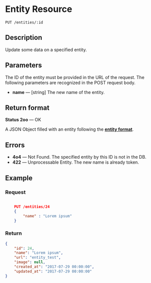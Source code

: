 # Entity Resource

    PUT /entities/:id

## Description

Update some data on a specified entity.

## Parameters

The ID of the entity must be provided in the URL of the request.
The following parameters are recognized in the POST request body.

- **name** — [string] The new name of the entity.

## Return format

**Status 2oo** — OK

A JSON Object filled with an entity following the **[entity format][]**.

## Errors

- **4o4** — Not Found. The specified entity by this ID is not in the DB.
- **422** — Unprocessable Entity. The new name is already token.

## Example

### **Request**

``` json

    PUT /entities/24
    {
        "name" : "Lorem ipsum"
    }

```

### **Return**

``` json
{
    "id": 24,
    "name": "Lorem ipsum",
    "url": "entity_test",
    "image": null,
    "created_at": "2017-07-29 00:00:00",
    "updated_at": "2017-07-29 00:00:00"
}

```

[entity format]: ../../formats.md#entity-format
